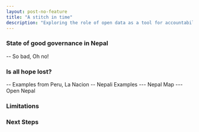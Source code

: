```yaml
---
layout: post-no-feature
title: "A stitch in time"
description: "Exploring the role of open data as a tool for accountability and transparency in the context of Nepal" 
---
```


### State of good governance in Nepal

-- So bad, Oh no!
### Is all hope lost?
-- Examples from Peru, La Nacion
-- Nepali Examples
--- Nepal Map
--- Open Nepal

### Limitations
### Next Steps


